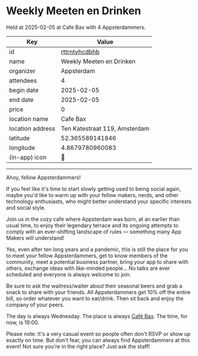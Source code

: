 # Weekly Meeten en Drinken
Held at 2025-02-05 at Cafe Bax with 4 Appsterdammers.
        
|Key|Value
|---|---|
|id|[rttrntyhcdbhb](https://www.meetup.com/appsterdam/events/rttrntyhcdbhb/)|
|name|Weekly Meeten en Drinken|
|organizer|Appsterdam|
|attendees|4|
|begin date|2025-02-05|
|end date|2025-02-05|
|price|0|
|location name|Cafe Bax|
|location address|Ten Katestraat 119, Amsterdam|
|latitude|52.365589141846|
|longitude|4.8679780960083|
|(in-app) icon|🍺|

---

Ahoy, fellow Appsterdammers!

If you feel like it's time to start slowly getting used to being social again, maybe you'd like to warm up with your fellow makers, nerds, and other technology enthusiasts, who might better understand your specific interests and social style.

Join us in the cozy cafe where Appsterdam was born, at an earlier than usual time, to enjoy their legendary terrace and its ongoing attempts to comply with an ever-shifting landscape of rules — something many App Makers will understand!

Yes, even after ten long years and a pandemic, this is still the place for you to meet your fellow Appsterdammers, get to know members of the community, meet a potential business partner, bring your app to share with others, exchange ideas with like-minded people... No talks are ever scheduled and everyone is always welcome to join.

Be sure to ask the waitress/waiter about their seasonal beers and grab a snack to share with your friends. All Appsterdammers get 10% off the entire bill, so order whatever you want to eat/drink. Then sit back and enjoy the company of your peers.

The day is always Wednesday. The place is always [Café Bax](http://www.cafebax.nl/). The time, for now, is 19:00.

Please note: It's a very casual event so people often don't RSVP or show up exactly on time. But don't fear, you can always find Appsterdammers at this event! Not sure you're in the right place? Just ask the staff! 

